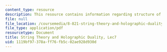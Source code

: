 ```yaml
---
content_type: resource
description: This resource contains information regarding structure of large-n expansion.
file: null
file_location: /coursemedia/8-821-string-theory-and-holographic-duality-fall-2014/1119bf97378aff76fb5c02ae928d930d_MIT8_821S15_Lec7.pdf
file_type: application/pdf
resourcetype: Document
title: String Theory and Holographic Duality, Lec7
uid: 1119bf97-378a-ff76-fb5c-02ae928d930d
---
```

